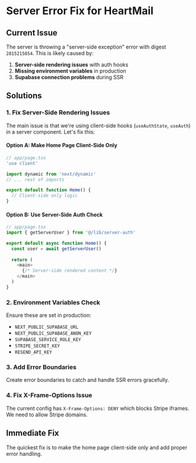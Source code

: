 # Server Error Fix for HeartMail

## Current Issue
The server is throwing a "server-side exception" error with digest `2815215854`. This is likely caused by:

1. **Server-side rendering issues** with auth hooks
2. **Missing environment variables** in production
3. **Supabase connection problems** during SSR

## Solutions

### 1. Fix Server-Side Rendering Issues

The main issue is that we're using client-side hooks (`useAuthState`, `useAuth`) in a server component. Let's fix this:

#### Option A: Make Home Page Client-Side Only
```typescript
// app/page.tsx
'use client'

import dynamic from 'next/dynamic'
// ... rest of imports

export default function Home() {
  // Client-side only logic
}
```

#### Option B: Use Server-Side Auth Check
```typescript
// app/page.tsx
import { getServerUser } from '@/lib/server-auth'

export default async function Home() {
  const user = await getServerUser()
  
  return (
    <main>
      {/* Server-side rendered content */}
    </main>
  )
}
```

### 2. Environment Variables Check

Ensure these are set in production:
- `NEXT_PUBLIC_SUPABASE_URL`
- `NEXT_PUBLIC_SUPABASE_ANON_KEY`
- `SUPABASE_SERVICE_ROLE_KEY`
- `STRIPE_SECRET_KEY`
- `RESEND_API_KEY`

### 3. Add Error Boundaries

Create error boundaries to catch and handle SSR errors gracefully.

### 4. Fix X-Frame-Options Issue

The current config has `X-Frame-Options: DENY` which blocks Stripe iframes. We need to allow Stripe domains.

## Immediate Fix

The quickest fix is to make the home page client-side only and add proper error handling.
